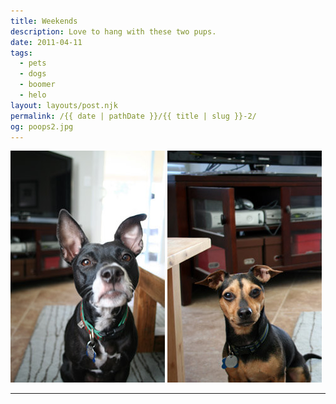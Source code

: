 ```yaml
---
title: Weekends
description: Love to hang with these two pups.
date: 2011-04-11
tags: 
  - pets
  - dogs
  - boomer
  - helo
layout: layouts/post.njk
permalink: /{{ date | pathDate }}/{{ title | slug }}-2/
og: poops2.jpg
---
```


<p>
  <img src="/img/poops1.jpg" alt="Boomer" width="247" class="img-left" />
  <img src="/img/poops2.jpg" alt="Helo" width="247" />
</p>

---
